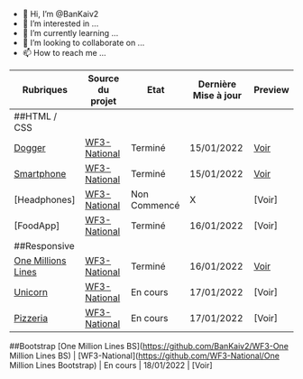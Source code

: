 - 👋 Hi, I’m @BanKaiv2
- 👀 I’m interested in ...
- 🌱 I’m currently learning ...
- 💞️ I’m looking to collaborate on ...
- 📫 How to reach me ...

<!---
BanKaiv2/BanKaiv2 is a ✨ special ✨ repository because its `README.md` (this file) appears on your GitHub profile.
You can click the Preview link to take a look at your changes.
--->

| Rubriques | Source du projet | Etat | Dernière Mise à jour | Preview
|--|--|--|--|--|
 ##HTML / CSS | 
 [Dogger](https://github.com/BanKaiv2/WF3-Dogger) | [WF3-National](https://github.com/WF3-National/Dogger) | Terminé | 15/01/2022 | [Voir](https://castellivalerio.com/projets/Dogger/index.html)
  [Smartphone](https://github.com/CSTLLI/WF3-Smartphone) | [WF3-National](https://github.com/WF3-National/Smartphone) | Terminé | 15/01/2022 | [Voir](https://castellivalerio.com/projets/Smartphone/index.html)
 [Headphones] | [WF3-National](https://github.com/WF3-National/Headphones) | Non Commencé | X | [Voir]
 [FoodApp] | [WF3-National](https://github.com/WF3-National/FoodApp) | Terminé | 16/01/2022 | [Voir]
##Responsive |
[One Millions Lines](https://github.com/CSTLLI/WF3-One-Millions-Lines) | [WF3-National](https://github.com/WF3-National/One-Million-Lines) | Terminé | 16/01/2022 | [Voir](https://castellivalerio.com/projets/One-Millions-Lines/index.html)
[Unicorn](https://github.com/BanKaiv2/WF3-Unicorn) | [WF3-National](https://github.com/WF3-National/Unicorn) | En cours | 17/01/2022 | [Voir]
[Pizzeria](https://github.com/BanKaiv2/WF3-Pizzeria) | [WF3-National](https://github.com/WF3-National/Pizzeria) | En cours | 17/01/2022 | [Voir]
##Bootstrap
[One Million Lines BS](https://github.com/BanKaiv2/WF3-One Million Lines BS) | [WF3-National](https://github.com/WF3-National/One Million Lines Bootstrap) | En cours | 18/01/2022 | [Voir]
